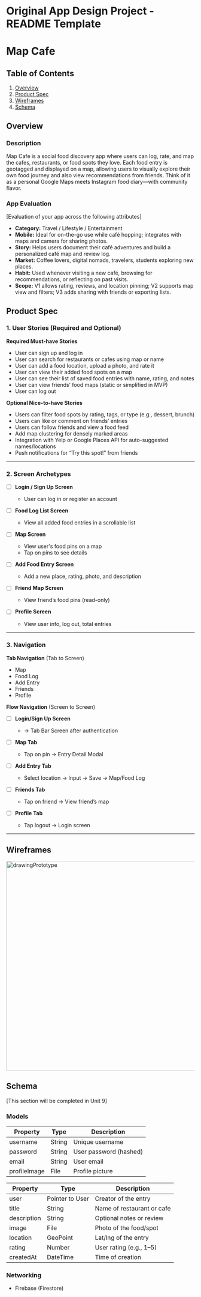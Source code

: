 Original App Design Project - README Template
===

# Map Cafe

## Table of Contents

1. [Overview](#Overview)
2. [Product Spec](#Product-Spec)
3. [Wireframes](#Wireframes)
4. [Schema](#Schema)

## Overview

### Description

Map Cafe is a social food discovery app where users can log, rate, and map the cafes, restaurants, or food spots they love. Each food entry is geotagged and displayed on a map, allowing users to visually explore their own food journey and also view recommendations from friends. Think of it as a personal Google Maps meets Instagram food diary—with community flavor.

### App Evaluation

[Evaluation of your app across the following attributes]

* **Category:** Travel / Lifestyle / Entertainment
* **Mobile:** Ideal for on-the-go use while café hopping; integrates with maps and camera for sharing photos.
* **Story:** Helps users document their café adventures and build a personalized café map and review log.
* **Market:** Coffee lovers, digital nomads, travelers, students exploring new places.
* **Habit:** Used whenever visiting a new café, browsing for recommendations, or reflecting on past visits.
* **Scope:** V1 allows rating, reviews, and location pinning; V2 supports map view and filters; V3 adds sharing with friends or exporting lists.


## Product Spec

### 1. User Stories (Required and Optional)

**Required Must-have Stories**

* User can sign up and log in
* User can search for restaurants or cafes using map or name
* User can add a food location, upload a photo, and rate it
* User can view their added food spots on a map
* User can see their list of saved food entries with name, rating, and notes
* User can view friends’ food maps (static or simplified in MVP)
* User can log out

**Optional Nice-to-have Stories**

* Users can filter food spots by rating, tags, or type (e.g., dessert, brunch)
* Users can like or comment on friends’ entries
* Users can follow friends and view a food feed
* Add map clustering for densely marked areas
* Integration with Yelp or Google Places API for auto-suggested names/locations
* Push notifications for “Try this spot!” from friends

---

### 2. Screen Archetypes

* [ ] **Login / Sign Up Screen**

  * User can log in or register an account

* [ ] **Food Log List Screen**

  * View all added food entries in a scrollable list
  
* [ ] **Map Screen**

  * View user's food pins on a map
  * Tap on pins to see details

* [ ] **Add Food Entry Screen**

  * Add a new place, rating, photo, and description

* [ ] **Friend Map Screen**

  * View friend’s food pins (read-only)

* [ ] **Profile Screen**

  * View user info, log out, total entries

---

### 3. Navigation

**Tab Navigation** (Tab to Screen)

* Map
* Food Log
* Add Entry
* Friends
* Profile

**Flow Navigation** (Screen to Screen)

* [ ] **Login/Sign Up Screen**

  * → Tab Bar Screen after authentication

* [ ] **Map Tab**

  * Tap on pin → Entry Detail Modal

* [ ] **Add Entry Tab**

  * Select location → Input → Save → Map/Food Log

* [ ] **Friends Tab**

  * Tap on friend → View friend’s map

* [ ] **Profile Tab**

  * Tap logout → Login screen

---

## Wireframes

<img width="1190" height="558" alt="drawingPrototype" src="https://github.com/user-attachments/assets/ec5431f8-76d2-46bb-82de-36b4434c454d" />

## Schema 

[This section will be completed in Unit 9]

### Models

| Property     | Type   | Description            |
| ------------ | ------ | ---------------------- |
| username     | String | Unique username        |
| password     | String | User password (hashed) |
| email        | String | User email             |
| profileImage | File   | Profile picture        |

| Property    | Type            | Description                |
| ----------- | --------------- | -------------------------- |
| user        | Pointer to User | Creator of the entry       |
| title       | String          | Name of restaurant or cafe |
| description | String          | Optional notes or review   |
| image       | File            | Photo of the food/spot     |
| location    | GeoPoint        | Lat/lng of the entry       |
| rating      | Number          | User rating (e.g., 1–5)    |
| createdAt   | DateTime        | Time of creation           |


### Networking

-  Firebase (Firestore)
